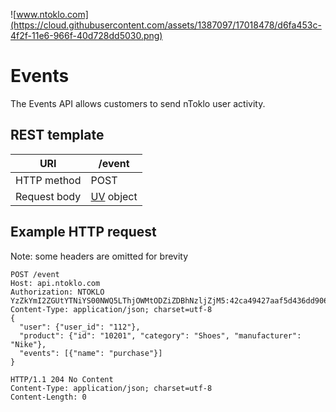 ![www.ntoklo.com](https://cloud.githubusercontent.com/assets/1387097/17018478/d6fa453c-4f2f-11e6-966f-40d728dd5030.png)
# Events

The Events API allows customers to send nToklo user activity.

## REST template

| URI         | /event      |
|-------------|-------------|
| HTTP method | POST        |
|Request body | [UV](http://docs.qubitproducts.com/uv/intro/) object | 


## Example HTTP request
Note: some headers are omitted for brevity

```
POST /event
Host: api.ntoklo.com
Authorization: NTOKLO YzZkYmI2ZGUtYTNiYS00NWQ5LThjOWMtODZiZDBhNzljZjM5:42ca49427aaf5d436dd906649887ca5c0bba0f0e
Content-Type: application/json; charset=utf-8
{
  "user": {"user_id": "112"},
  "product": {"id": "10201", "category": "Shoes", "manufacturer": "Nike"},
  "events": [{"name": "purchase"}]
}

HTTP/1.1 204 No Content
Content-Type: application/json; charset=utf-8
Content-Length: 0
```
